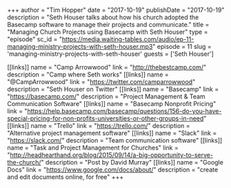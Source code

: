 +++
author = "Tim Hopper"
date = "2017-10-19"
publishDate = "2017-10-19"
description = "Seth Houser talks about how his church adopted the Basecamp software to manage their projects and communicate."
title = "Managing Church Projects using Basecamp with Seth Houser"
type = "episode"
sc_id = "https://media.waiting-tables.com/audio/ep-11-managing-ministry-projects-with-seth-houser.mp3"
episode = 11
slug = 'managing-ministry-projects-with-seth-houser'
guests = ['Seth Houser']

[[links]]
name = "Camp Arrowwood"
link = "http://thebestcamp.com/"
description = "Camp where Seth works"
[[links]]
name = "@CampArrowwood"
link = "https://twitter.com/camparrowwood"
description = "Seth Houser on Twitter"
[[links]]
name = "Basecamp"
link = "https://basecamp.com/"
description = "Project Management & Team Communication Software"
[[links]]
name = "Basecamp Nonprofit Pricing"
link = "https://help.basecamp.com/basecamp/questions/156-do-you-have-special-pricing-for-non-profits-universities-or-other-groups-in-need"
[[links]]
name = "Trello"
link = "https://trello.com/"
description = "Alternative project management software"
[[links]]
name = "Slack"
link = "https://slack.com/"
description = "Team communication software"
[[links]]
name = "Task and Project Management for Churches"
link = "http://headhearthand.org/blog/2015/09/14/a-big-opportunity-to-serve-the-church/"
description = "Post by David Murray"
[[links]]
name = "Google Docs"
link = "https://www.google.com/docs/about/"
description = "create and edit documents online, for free"
+++